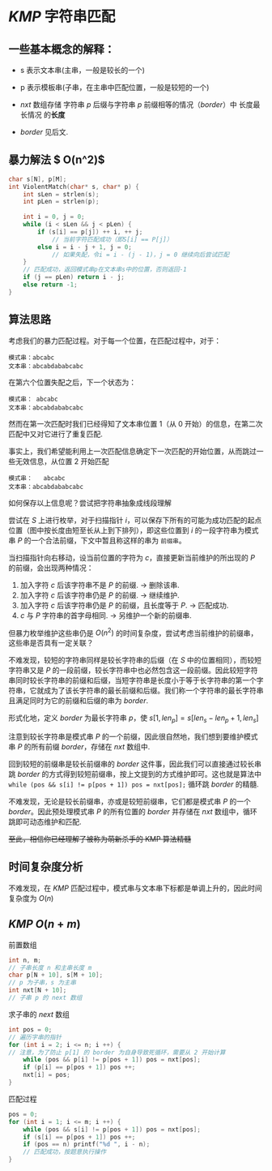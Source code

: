# $KMP$ 字符串匹配

## 一些基本概念的解释：

- s 表示文本串(主串，一般是较长的一个)

- p 表示模板串(子串，在主串中匹配位置，一般是较短的一个)

- $nxt$ 数组存储 字符串 $p$ 后缀与字符串 $p$ 前缀相等的情况（$border$）中 长度最长情况 的**长度**

- $border$ 见后文.

## 暴力解法 $ O(n^2)$

```cpp
char s[N], p[M];
int ViolentMatch(char* s, char* p) {
	int sLen = strlen(s);
	int pLen = strlen(p);
 
	int i = 0, j = 0;
	while (i < sLen && j < pLen) {
		if (s[i] == p[j]) ++ i, ++ j;
			// 当前字符匹配成功（即S[i] == P[j]）
		else i = i - j + 1, j = 0;
			// 如果失配，令i = i - (j - 1)，j = 0 继续向后尝试匹配
	}
	// 匹配成功，返回模式串p在文本串s中的位置，否则返回-1
	if (j == pLen) return i - j;
	else return -1;
}
```

## 算法思路

考虑我们的暴力匹配过程。对于每一个位置，在匹配过程中，对于：

```
模式串：abcabc
文本串：abcabdababcabc
```

在第六个位置失配之后，下一个状态为：

```
模式串： abcabc
文本串：abcabdababcabc
```

然而在第一次匹配时我们已经得知了文本串位置 $1$（从 $0$ 开始）的信息，在第二次匹配中又对它进行了重复匹配.

事实上，我们希望能利用上一次匹配信息确定下一次匹配的开始位置，从而跳过一些无效信息，从位置 $2$ 开始匹配
```
模式串：   abcabc
文本串：abcabdababcabc
```

如何保存以上信息呢？尝试把字符串抽象成线段理解

尝试在 $S$ 上进行枚举，对于扫描指针 $i$，可以保存下所有的可能为成功匹配的起点位置（图中按长度由短至长从上到下排列），即这些位置到 $i$ 的一段字符串为模式串 $P$ 的一个合法前缀，下文中暂且称这样的串为 `前缀串`。

当扫描指针向右移动，设当前位置的字符为 $c$，直接更新当前维护的所出现的 $P$ 的前缀，会出现两种情况：

1. 加入字符 $c$ 后该字符串不是 $P$ 的前缀. -> 删除该串.
2. 加入字符 $c$ 后该字符串仍是 $P$ 的前缀. -> 继续维护.
3. 加入字符 $c$ 后该字符串仍是 $P$ 的前缀，且长度等于 $P$. -> 匹配成功.
4. $c$ 与 $P$ 字符串的首字母相同. -> 另维护一个新的前缀串.

但暴力枚举维护这些串仍是 $O(n^2)$ 的时间复杂度，尝试考虑当前维护的前缀串，这些串是否具有一定关联？

不难发现，较短的字符串同样是较长字符串的后缀（在 $S$ 中的位置相同），而较短字符串又是 $P$ 的一段前缀，较长字符串中也必然包含这一段前缀。因此较短字符串同时较长字符串的前缀和后缀，当短字符串是长度小于等于长字符串的第一个字符串，它就成为了该长字符串的最长前缀和后缀。我们称一个字符串的最长字符串且满足同时为它的前缀和后缀的串为 $border$.

形式化地，定义 $border$ 为最长字符串 $p$，使 $s[1, len_p] = s[len_s - len_p + 1, len_s]$

注意到较长字符串是模式串 $P$ 的一个前缀，因此很自然地，我们想到要维护模式串 $P$ 的所有前缀 $border$，存储在 $nxt$ 数组中.

回到较短的前缀串是较长前缀串的 $border$ 这件事，因此我们可以直接通过较长串跳 $border$ 的方式得到较短前缀串，按上文提到的方式维护即可。这也就是算法中 `while (pos && s[i] != p[pos + 1]) pos = nxt[pos];` 循环跳 $border$ 的精髓.

不难发现，无论是较长前缀串，亦或是较短前缀串，它们都是模式串 $P$ 的一个 $border$。因此预处理模式串 $P$ 的所有位置的 $border$ 并存储在 $nxt$ 数组中，循环跳即可动态维护和匹配.

~~至此，相信你已经理解了被称为萌新杀手的 KMP 算法精髓~~

## 时间复杂度分析

不难发现，在 $KMP$ 匹配过程中，模式串与文本串下标都是单调上升的，因此时间复杂度为 $O(n)$

## $KMP$ $O(n + m)$

前置数组

```cpp
int n, m;
// 子串长度 n 和主串长度 m  
char p[N + 10], s[M + 10];
// p 为子串，s 为主串 
int nxt[N + 10];
// 子串 p 的 next 数组 
```

求子串的 $next$ 数组 

```cpp
int pos = 0;
// 遍历字串的指针
for (int i = 2; i <= n; i ++) {
// 注意，为了防止 p[1] 的 border 为自身导致死循环，需要从 2 开始计算
	while (pos && p[i] != p[pos + 1]) pos = nxt[pos];
	if (p[i] == p[pos + 1]) pos ++;
	nxt[i] = pos;
}
```

匹配过程

```cpp
pos = 0;
for (int i = 1; i <= m; i ++) {
	while (pos && s[i] != p[pos + 1]) pos = nxt[pos];
	if (s[i] == p[pos + 1]) pos ++;
	if (pos == n) printf("%d ", i - n);
	// 匹配成功，按题意执行操作 
}
```
